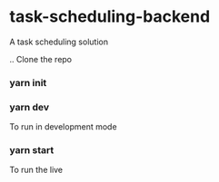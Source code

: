 # task-scheduling-backend  
A task scheduling solution  
  
.. Clone the repo  

### yarn init

### yarn dev  
To run in development mode  

### yarn start 
To run the live
